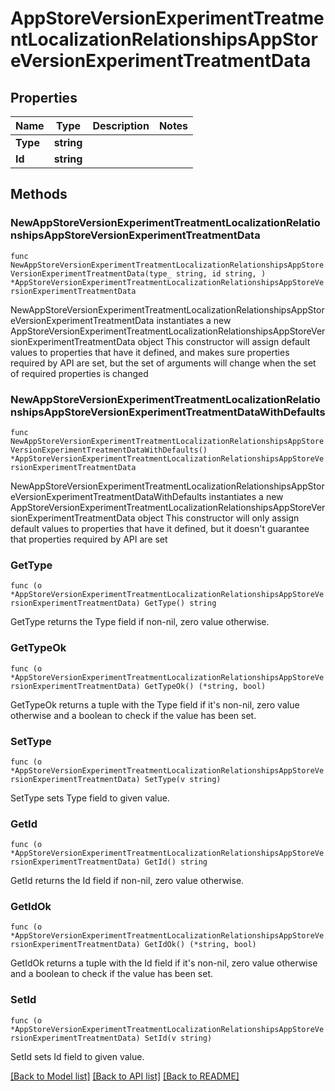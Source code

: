 # AppStoreVersionExperimentTreatmentLocalizationRelationshipsAppStoreVersionExperimentTreatmentData

## Properties

Name | Type | Description | Notes
------------ | ------------- | ------------- | -------------
**Type** | **string** |  | 
**Id** | **string** |  | 

## Methods

### NewAppStoreVersionExperimentTreatmentLocalizationRelationshipsAppStoreVersionExperimentTreatmentData

`func NewAppStoreVersionExperimentTreatmentLocalizationRelationshipsAppStoreVersionExperimentTreatmentData(type_ string, id string, ) *AppStoreVersionExperimentTreatmentLocalizationRelationshipsAppStoreVersionExperimentTreatmentData`

NewAppStoreVersionExperimentTreatmentLocalizationRelationshipsAppStoreVersionExperimentTreatmentData instantiates a new AppStoreVersionExperimentTreatmentLocalizationRelationshipsAppStoreVersionExperimentTreatmentData object
This constructor will assign default values to properties that have it defined,
and makes sure properties required by API are set, but the set of arguments
will change when the set of required properties is changed

### NewAppStoreVersionExperimentTreatmentLocalizationRelationshipsAppStoreVersionExperimentTreatmentDataWithDefaults

`func NewAppStoreVersionExperimentTreatmentLocalizationRelationshipsAppStoreVersionExperimentTreatmentDataWithDefaults() *AppStoreVersionExperimentTreatmentLocalizationRelationshipsAppStoreVersionExperimentTreatmentData`

NewAppStoreVersionExperimentTreatmentLocalizationRelationshipsAppStoreVersionExperimentTreatmentDataWithDefaults instantiates a new AppStoreVersionExperimentTreatmentLocalizationRelationshipsAppStoreVersionExperimentTreatmentData object
This constructor will only assign default values to properties that have it defined,
but it doesn't guarantee that properties required by API are set

### GetType

`func (o *AppStoreVersionExperimentTreatmentLocalizationRelationshipsAppStoreVersionExperimentTreatmentData) GetType() string`

GetType returns the Type field if non-nil, zero value otherwise.

### GetTypeOk

`func (o *AppStoreVersionExperimentTreatmentLocalizationRelationshipsAppStoreVersionExperimentTreatmentData) GetTypeOk() (*string, bool)`

GetTypeOk returns a tuple with the Type field if it's non-nil, zero value otherwise
and a boolean to check if the value has been set.

### SetType

`func (o *AppStoreVersionExperimentTreatmentLocalizationRelationshipsAppStoreVersionExperimentTreatmentData) SetType(v string)`

SetType sets Type field to given value.


### GetId

`func (o *AppStoreVersionExperimentTreatmentLocalizationRelationshipsAppStoreVersionExperimentTreatmentData) GetId() string`

GetId returns the Id field if non-nil, zero value otherwise.

### GetIdOk

`func (o *AppStoreVersionExperimentTreatmentLocalizationRelationshipsAppStoreVersionExperimentTreatmentData) GetIdOk() (*string, bool)`

GetIdOk returns a tuple with the Id field if it's non-nil, zero value otherwise
and a boolean to check if the value has been set.

### SetId

`func (o *AppStoreVersionExperimentTreatmentLocalizationRelationshipsAppStoreVersionExperimentTreatmentData) SetId(v string)`

SetId sets Id field to given value.



[[Back to Model list]](../README.md#documentation-for-models) [[Back to API list]](../README.md#documentation-for-api-endpoints) [[Back to README]](../README.md)


